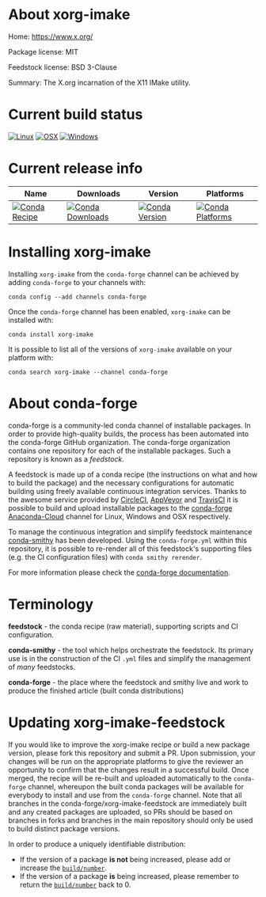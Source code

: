 About xorg-imake
================

Home: https://www.x.org/

Package license: MIT

Feedstock license: BSD 3-Clause

Summary: The X.org incarnation of the X11 IMake utility.



Current build status
====================

[![Linux](https://img.shields.io/circleci/project/github/conda-forge/xorg-imake-feedstock/master.svg?label=Linux)](https://circleci.com/gh/conda-forge/xorg-imake-feedstock)
[![OSX](https://img.shields.io/travis/conda-forge/xorg-imake-feedstock/master.svg?label=macOS)](https://travis-ci.org/conda-forge/xorg-imake-feedstock)
[![Windows](https://img.shields.io/appveyor/ci/conda-forge/xorg-imake-feedstock/master.svg?label=Windows)](https://ci.appveyor.com/project/conda-forge/xorg-imake-feedstock/branch/master)

Current release info
====================

| Name | Downloads | Version | Platforms |
| --- | --- | --- | --- |
| [![Conda Recipe](https://img.shields.io/badge/recipe-xorg--imake-green.svg)](https://anaconda.org/conda-forge/xorg-imake) | [![Conda Downloads](https://img.shields.io/conda/dn/conda-forge/xorg-imake.svg)](https://anaconda.org/conda-forge/xorg-imake) | [![Conda Version](https://img.shields.io/conda/vn/conda-forge/xorg-imake.svg)](https://anaconda.org/conda-forge/xorg-imake) | [![Conda Platforms](https://img.shields.io/conda/pn/conda-forge/xorg-imake.svg)](https://anaconda.org/conda-forge/xorg-imake) |

Installing xorg-imake
=====================

Installing `xorg-imake` from the `conda-forge` channel can be achieved by adding `conda-forge` to your channels with:

```
conda config --add channels conda-forge
```

Once the `conda-forge` channel has been enabled, `xorg-imake` can be installed with:

```
conda install xorg-imake
```

It is possible to list all of the versions of `xorg-imake` available on your platform with:

```
conda search xorg-imake --channel conda-forge
```


About conda-forge
=================

conda-forge is a community-led conda channel of installable packages.
In order to provide high-quality builds, the process has been automated into the
conda-forge GitHub organization. The conda-forge organization contains one repository
for each of the installable packages. Such a repository is known as a *feedstock*.

A feedstock is made up of a conda recipe (the instructions on what and how to build
the package) and the necessary configurations for automatic building using freely
available continuous integration services. Thanks to the awesome service provided by
[CircleCI](https://circleci.com/), [AppVeyor](http://www.appveyor.com/)
and [TravisCI](https://travis-ci.org/) it is possible to build and upload installable
packages to the [conda-forge](https://anaconda.org/conda-forge)
[Anaconda-Cloud](http://docs.anaconda.org/) channel for Linux, Windows and OSX respectively.

To manage the continuous integration and simplify feedstock maintenance
[conda-smithy](http://github.com/conda-forge/conda-smithy) has been developed.
Using the ``conda-forge.yml`` within this repository, it is possible to re-render all of
this feedstock's supporting files (e.g. the CI configuration files) with ``conda smithy rerender``.

For more information please check the [conda-forge documentation](https://conda-forge.org/docs/).

Terminology
===========

**feedstock** - the conda recipe (raw material), supporting scripts and CI configuration.

**conda-smithy** - the tool which helps orchestrate the feedstock.
                   Its primary use is in the construction of the CI ``.yml`` files
                   and simplify the management of *many* feedstocks.

**conda-forge** - the place where the feedstock and smithy live and work to
                  produce the finished article (built conda distributions)


Updating xorg-imake-feedstock
=============================

If you would like to improve the xorg-imake recipe or build a new
package version, please fork this repository and submit a PR. Upon submission,
your changes will be run on the appropriate platforms to give the reviewer an
opportunity to confirm that the changes result in a successful build. Once
merged, the recipe will be re-built and uploaded automatically to the
`conda-forge` channel, whereupon the built conda packages will be available for
everybody to install and use from the `conda-forge` channel.
Note that all branches in the conda-forge/xorg-imake-feedstock are
immediately built and any created packages are uploaded, so PRs should be based
on branches in forks and branches in the main repository should only be used to
build distinct package versions.

In order to produce a uniquely identifiable distribution:
 * If the version of a package **is not** being increased, please add or increase
   the [``build/number``](http://conda.pydata.org/docs/building/meta-yaml.html#build-number-and-string).
 * If the version of a package **is** being increased, please remember to return
   the [``build/number``](http://conda.pydata.org/docs/building/meta-yaml.html#build-number-and-string)
   back to 0.
